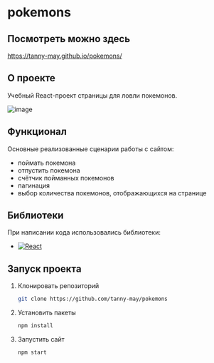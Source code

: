 # pokemons

## Посмотреть можно здесь 
https://tanny-may.github.io/pokemons/

## О проекте
Учебный React-проект страницы для ловли покемонов.

![image](https://github.com/user-attachments/assets/0195cfab-3a1c-444f-ab5d-9c49f80c6f05)


## Функционал
Основные реализованные сценарии работы с сайтом:
* поймать покемона
* отпустить покемона
* счётчик пойманных покемонов
* пагинация
* выбор количества покемонов, отображающихся на странице

## Библиотеки
При написании кода использовались библиотеки:
* [![React][React.js]][React-url]

## Запуск проекта
1. Клонировать репозиторий
   ```sh
   git clone https://github.com/tanny-may/pokemons
   ```
2. Установить пакеты
   ```sh
   npm install
   ```
3. Запустить сайт
   ```sh
   npm start
   ```

<!-- MARKDOWN LINKS & IMAGES -->
[React.js]: https://img.shields.io/badge/React-20232A?style=flat&logo=react&logoColor=61DAFB
[React-url]: https://reactjs.org/
